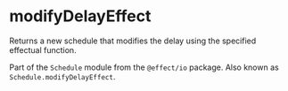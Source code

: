 # modifyDelayEffect

Returns a new schedule that modifies the delay using the specified
effectual function.

Part of the `Schedule` module from the `@effect/io` package. Also known as `Schedule.modifyDelayEffect`.
